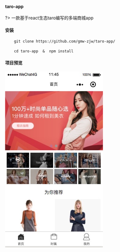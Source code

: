 #### taro-app

?> 一款基于react生态taro编写的多端商城app

#### 安装  

```
    git clone https://github.com/gmw-zjw/taro-app/

    cd taro-app  &  npm install 

```

#### 项目预览  

![home](/static/images/weapp/1.jpg)

